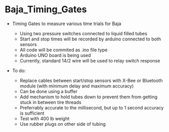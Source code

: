 # Baja_Timing_Gates
  * Timing Gates to measure various time trials for Baja
    * Using two pressure switches connected to liquid filled tubes
    * Start and stop times will be recorded by arduino connected to both sensors
    * All code will be commited as .ino file type
    * Arduino UNO board is being used
    * Currently, standard 14/2 wire will be used to relay switch response
   
  * To do:
    * Replace cables between start/stop sensors with X-Bee or Bluetooth module (with minimum delay and maximum accuracy)
     * Can be done using a buffer
    * Add mechanism to hold tubes down to prevent them from getting stuck in between tire threads
    * Preferrably accurate to the millisecond, but up to 1 second accuracy is sufficient
    * Test with 400 lb weight
    * Use rubber plugs on other side of tubing
    
